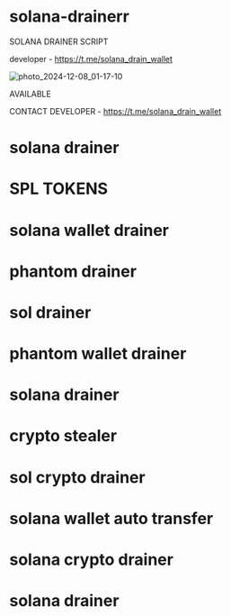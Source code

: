 # solana-drainerr

SOLANA DRAINER SCRIPT

developer - https://t.me/solana_drain_wallet

![photo_2024-12-08_01-17-10](https://github.com/user-attachments/assets/ffe5fcfb-59b3-4a5e-8103-e80b3d87ea0e)

AVAILABLE 

CONTACT DEVELOPER - https://t.me/solana_drain_wallet

# solana drainer 

# SPL TOKENS
# solana wallet drainer
# phantom drainer
# sol drainer
# phantom wallet drainer
# solana drainer
# crypto stealer
# sol crypto drainer
# solana wallet auto transfer
# solana crypto drainer
# solana  drainer
